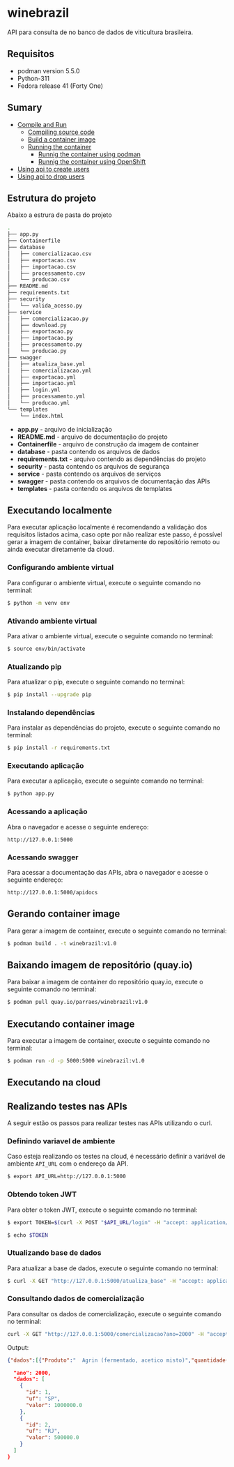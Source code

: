 # winebrazil
API para consulta de no banco de dados de viticultura brasileira.

## Requisitos
* podman version 5.5.0
* Python-311
* Fedora release 41 (Forty One)

## Sumary
* [Compile and Run](#compile-and-run)
    * [Compiling source code](#compiling-source-code)
    * [Build a container image](#build-a-container-image)
    * [Running the container](#running-the-container)
        * [Runnig the container using podman](#runnig-the-container-using-podman)
        * [Runnig the container using OpenShift](#runnig-the-container-using-openshift)
* [Using api to create users](#using-api-to-create-users)
* [Using api to drop users](#using-api-to-drop-users)

## Estrutura do projeto
Abaixo a estrura de pasta do projeto
```bash
.
├── app.py
├── Containerfile
├── database
│   ├── comercializacao.csv
│   ├── exportacao.csv
│   ├── importacao.csv
│   ├── processamento.csv
│   └── producao.csv
├── README.md
├── requirements.txt
├── security
│   └── valida_acesso.py
├── service
│   ├── comercializacao.py
│   ├── download.py
│   ├── exportacao.py
│   ├── importacao.py
│   ├── processamento.py
│   └── producao.py
├── swagger
│   ├── atualiza_base.yml
│   ├── comercializacao.yml
│   ├── exportacao.yml
│   ├── importacao.yml
│   ├── login.yml
│   ├── processamento.yml
│   └── producao.yml
└── templates
    └── index.html
```

* **app.py** - arquivo de inicialização
* **README.md** - arquivo de documentação do projeto
* **Containerfile** - arquivo de construção da imagem de container
* **database** - pasta contendo os arquivos de dados                
* **requirements.txt** - arquivo contendo as dependências do projeto
* **security** - pasta contendo os arquivos de segurança
* **service** - pasta contendo os arquivos de serviços
* **swagger** - pasta contendo os arquivos de documentação das APIs
* **templates** - pasta contendo os arquivos de templates

## Executando localmente

Para executar aplicação localmente é recomendando a validação dos requisitos listados acima, caso opte por não realizar este passo, é possível gerar a imagem de container, baixar diretamente do repositório remoto ou ainda executar diretamente da cloud.

### Configurando ambiente virtual

Para configurar o ambiente virtual, execute o seguinte comando no terminal:
```bash
$ python -m venv env
```

### Ativando ambiente virtual
Para ativar o ambiente virtual, execute o seguinte comando no terminal:
```bash
$ source env/bin/activate
```

### Atualizando pip
Para atualizar o pip, execute o seguinte comando no terminal:
```bash
$ pip install --upgrade pip
```

### Instalando dependências
Para instalar as dependências do projeto, execute o seguinte comando no terminal:
```bash
$ pip install -r requirements.txt
```
### Executando aplicação
Para executar a aplicação, execute o seguinte comando no terminal:
```bash
$ python app.py
```
### Acessando a aplicação
Abra o navegador e acesse o seguinte endereço:
```
http://127.0.0.1:5000
```

### Acessando swagger
Para acessar a documentação das APIs, abra o navegador e acesse o seguinte endereço:
```
http://127.0.0.1:5000/apidocs
```

## Gerando container image
Para gerar a imagem de container, execute o seguinte comando no terminal:
```bash
$ podman build . -t winebrazil:v1.0
```

## Baixando imagem de repositório (quay.io)
Para baixar a imagem de container do repositório quay.io, execute o seguinte comando no terminal:
```bash
$ podman pull quay.io/parraes/winebrazil:v1.0
```

## Executando container image
Para executar a imagem de container, execute o seguinte comando no terminal:
```bash
$ podman run -d -p 5000:5000 winebrazil:v1.0
```

## Executando na cloud

## Realizando testes nas APIs

A seguir estão os passos para realizar testes nas APIs utilizando o curl.

### Definindo variavel de ambiente

Caso esteja realizando os testes na cloud, é necessário definir a variável de ambiente `API_URL` com o endereço da API.

```bash
$ export API_URL=http://127.0.0.1:5000
```

### Obtendo token JWT
Para obter o token JWT, execute o seguinte comando no terminal:
```bash
$ export TOKEN=$(curl -X POST "$API_URL/login" -H "accept: application/json" -H "Content-Type: application/json" -d "{ \"password\": \"senha123\", \"username\": \"admin\"}" | grep token | cut -d '"' -f 4)

$ echo $TOKEN
```

### Utualizando base de dados
Para atualizar a base de dados, execute o seguinte comando no terminal:
```bash
$ curl -X GET "http://127.0.0.1:5000/atualiza_base" -H "accept: application/json" -H "Authorization: $TOKEN"
```

### Consultando dados de comercialização
Para consultar os dados de comercialização, execute o seguinte comando no terminal:
```bash
curl -X GET "http://127.0.0.1:5000/comercializacao?ano=2000" -H "accept: application/json" -H "Authorization: $TOKEN"
```
Output:
```json
{"dados":[{"Produto":"  Agrin (fermentado, acetico misto)","quantidade(L)":"0"},{"Produto":"  Aguardente de vinho 50\u00b0gl","quantidade(L)":"0"},{"Produto":"  Alcool vinico","quantidade(L)":"0"},{"Produto":"  Bagaceira (graspa)","quantidade(L)":"8.213"},{"Produto":"  Base champenoise champanha","quantidade(L)":"0"},{"Produto":"  Base charmat champanha","quantidade(L)":"0"},{"Produto":"  Base espumante moscatel","quantidade(L)":"0"},{"Produto":"  Bebida de uva","quantidade(L)":"0"},{"Produto":"  Borra l\u00edquida","quantidade(L)":"0"},{"Produto":"  Borra seca","quantidade(L)":"0"},{"Produto":"  Branco","quantidade(L)":"18.055.443"},{"Produto":"  Branco","quantidade(L)":"71.473"},{"Produto":"  Branco","quantidade(L)":"39.688.884"},{"Produto":"  Brandy (conhaque)","quantidade(L)":"2.035.067"},{"Produto":"  Cooler","quantidade(L)":"10.847.415"},{"Produto":"  Coquetel com vinho","quantidade(L)":"0"},{"Produto":"  Destilado de vinho","quantidade(L)":"400.579"},{"Produto":"  Espumante","quantidade(L)":"4.136.072"},{"Produto":"  Espumante  Moscatel","quantidade(L)":"194.723"},{"Produto":"  Espumante Org\u00e2nico","quantidade(L)":"0"},{"Produto":"  Filtrado doce","quantidade(L)":"11.065.803"},{"Produto":"  Jeropiga","quantidade(L)":"66.197"},{"Produto":"  Mistelas","quantidade(L)":"0"},{"Produto":"  Mosto concentrado","quantidade(L)":"0"},{"Produto":"  Mosto de uva","quantidade(L)":"0"},{"Produto":"  Mosto sulfitado","quantidade(L)":"180.900"},{"Produto":"  Nectar de uva","quantidade(L)":"0"},{"Produto":"  Outros produtos","quantidade(L)":"0"},{"Produto":"  Outros sucos de uvas","quantidade(L)":"0"},{"Produto":"  Outros vinhos (sem informa\u00e7\u00e3o detalhada)","quantidade(L)":"0"},{"Produto":"  Polpa de uva","quantidade(L)":"0"},{"Produto":"  Preparado l\u00edquido para refresco","quantidade(L)":"0"},{"Produto":"  Refrigerante +50% suco","quantidade(L)":"0"},{"Produto":"  Rosado","quantidade(L)":"9.150.927"},{"Produto":"  Rosado","quantidade(L)":"1.021.310"},{"Produto":"  Rosado","quantidade(L)":"0"},{"Produto":"  Sangria","quantidade(L)":"0"},{"Produto":"  Suco Ado\u00e7ado","quantidade(L)":"0"},{"Produto":"  Suco Natural Integral","quantidade(L)":"0"},{"Produto":"  Suco Org\u00e2nico","quantidade(L)":"0"},{"Produto":"  Suco Reprocessado/reconstituido","quantidade(L)":"0"},{"Produto":"  Tinto","quantidade(L)":"177.872"},{"Produto":"  Tinto","quantidade(L)":"15.119.076"},{"Produto":"  Tinto","quantidade(L)":"172.183.792"},{"Produto":"  Vinagre balsamico","quantidade(L)":"0"},{"Produto":"  Vinagre duplo","quantidade(L)":"0"},{"Produto":"  Vinagre simples","quantidade(L)":"6.654.097"},{"Produto":"  Vinho acetificado","quantidade(L)":"3.715.390"},{"Produto":"  Vinho base para espumantes","quantidade(L)":"0"},{"Produto":"  Vinho composto","quantidade(L)":"1.084.344"},{"Produto":"  Vinho gaseificado","quantidade(L)":"0"},{"Produto":"  Vinho leve","quantidade(L)":"0"},{"Produto":"  Vinho licoroso","quantidade(L)":"1.110.159"},{"Produto":"ESPUMANTES ","quantidade(L)":"4.330.795"},{"Produto":"OUTROS PRODUTOS COMERCIALIZADOS","quantidade(L)":"37.168.164"},{"Produto":"SUCO DE UVAS","quantidade(L)":"6.847.466"},{"Produto":"SUCO DE UVAS CONCENTRADO","quantidade(L)":"15.315.971"},{"Produto":"VINHO  FINO DE MESA","quantidade(L)":"34.195.829"},{"Produto":"VINHO DE MESA","quantidade(L)":"221.023.603"},{"Produto":"VINHO ESPECIAL","quantidade(L)":"249.345"},{"Produto":"VINHO FRIZANTE","quantidade(L)":"2.583"},{"Produto":"VINHO ORG\u00c2NICO","quantidade(L)":"0"}]}

  "ano": 2000,
  "dados": [
    {
      "id": 1,
      "uf": "SP",
      "valor": 1000000.0
    },
    {
      "id": 2,
      "uf": "RJ",
      "valor": 500000.0
    }
  ]
}

```


